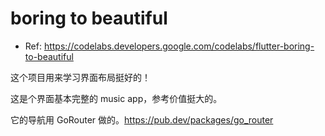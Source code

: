 # boring to beautiful

- Ref: https://codelabs.developers.google.com/codelabs/flutter-boring-to-beautiful

这个项目用来学习界面布局挺好的！

这是个界面基本完整的 music app，参考价值挺大的。

它的导航用 GoRouter 做的。https://pub.dev/packages/go_router
